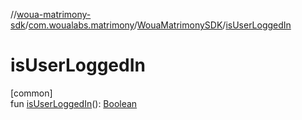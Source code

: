 //[woua-matrimony-sdk](../../../index.md)/[com.woualabs.matrimony](../index.md)/[WouaMatrimonySDK](index.md)/[isUserLoggedIn](is-user-logged-in.md)

# isUserLoggedIn

[common]\
fun [isUserLoggedIn](is-user-logged-in.md)(): [Boolean](https://kotlinlang.org/api/latest/jvm/stdlib/kotlin/-boolean/index.html)
